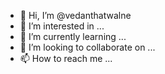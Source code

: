 - 👋 Hi, I’m @vedanthatwalne
- 👀 I’m interested in ...
- 🌱 I’m currently learning ...
- 💞️ I’m looking to collaborate on ...
- 📫 How to reach me ...

<!---
vedanthatwalne/vedanthatwalne is a ✨ special ✨ repository because its `README.md` (this file) appears on your GitHub profile.
You can click the Preview link to take a look at your changes.
--->

